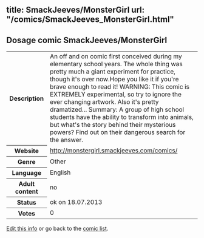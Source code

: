 title: SmackJeeves/MonsterGirl
url: "/comics/SmackJeeves_MonsterGirl.html"
---
Dosage comic SmackJeeves/MonsterGirl
-----------------------------------------

<p id="msg"></p>
<script type="text/javascript">
if (window.location.search === '?edit_info_mail=sent_ok') {
  var elem = document.getElementById("msg");
  elem.innerHTML = 'Edited information sucessfully sent for review, which is usually done daily. Thanks!';
  elem.className = 'ok';
}
</script>
<table class="comicinfo">
<tr>
<th>Description</th><td>An off and on comic first conceived during my elementary school years. The whole thing was pretty much a giant experiment for practice, though it's over now.Hope you like it if you're brave enough to read it! WARNING: This comic is EXTREMELY experimental, so try to ignore the ever changing artwork. Also it's pretty dramatized... Summary: A group of high school students have the ability to transform into animals, but what's the story behind their mysterious powers? Find out on their dangerous search for the answer.</td>
</tr>
<tr>
<th>Website</th><td><a href="http://monstergirl.smackjeeves.com/comics/">http://monstergirl.smackjeeves.com/comics/</a></td>
</tr>
<tr>
<th>Genre</th><td>Other</td>
</tr>
<tr>
<th>Language</th><td>English</td>
</tr>
<tr>
<th>Adult content</th><td>no</td>
</tr>
<tr>
<th>Status</th><td>ok on 18.07.2013</td>
</tr>
<tr>
<th>Votes</th><td>0</td>
</tr>
</table>

[Edit this info](SmackJeeves_MonsterGirl_edit.html) or go back to the [comic list](../comic-index.html).
